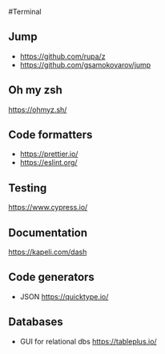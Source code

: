 #Terminal

## Jump
* https://github.com/rupa/z
* https://github.com/gsamokovarov/jump

## Oh my zsh 
https://ohmyz.sh/

## Code formatters
* https://prettier.io/ 
* https://eslint.org/

## Testing
https://www.cypress.io/

## Documentation
https://kapeli.com/dash

## Code generators
* JSON https://quicktype.io/

## Databases
* GUI for relational dbs https://tableplus.io/